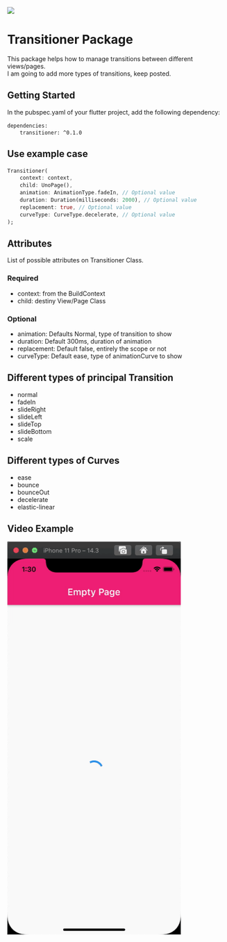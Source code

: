 ![](https://img.shields.io/badge/Version-0.1.0-informational?style=flat&logo=appveyor&logoColor=ff69b4&color=brightgreen)

# Transitioner Package
This package helps how to manage transitions between different views/pages.  
I am going to add more types of transitions, keep posted.

## Getting Started
In the pubspec.yaml of your flutter project, add the following dependency:
```
dependencies:
    transitioner: ^0.1.0
```

## Use example case
```dart
Transitioner(
    context: context,
    child: UnoPage(),
    animation: AnimationType.fadeIn, // Optional value
    duration: Duration(milliseconds: 2000), // Optional value
    replacement: true, // Optional value
    curveType: CurveType.decelerate, // Optional value
);
```

## Attributes
List of possible attributes on Transitioner Class.

### Required
- context: from the BuildContext  
- child: destiny View/Page Class

### Optional
- animation: Defaults Normal, type of transition to show  
- duration: Default 300ms, duration of animation  
- replacement: Default false, entirely the scope or not  
- curveType: Default ease, type of animationCurve to show

## Different types of principal Transition
- normal
- fadeIn
- slideRight
- slideLeft
- slideTop
- slideBottom
- scale

## Different types of Curves
- ease
- bounce
- bounceOut
- decelerate
- elastic-linear

## Video Example
<img src="https://github.com/PeterPaulez/repository/blob/main/api_login_app-1615120214725.gif?raw=true" width="400px">